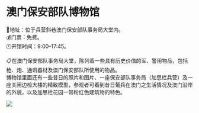 # 澳门保安部队博物馆  
📍地址：位于兵营斜巷澳门保安部队事务局大堂内。  
💰门票：免费。  
🕛开馆时间：9:00–17:45。  

📋在澳门保安部队事务局大堂，陈列着一些具有历史价值的军、警用物品，包括枪、炮、通讯器材及澳门保安部队所使用的物品。  
博物馆里面还有一些昔日的照片和图片、一座保安部队事务局（加思栏兵营）及一座关闸边检大楼的精致模型，参观者可看到昔日葡兵在澳门之生活情况及澳门沿岸的外貌，以及加思栏花园一带粉红色建筑物的特色。  

![](https://raw.gitmirror.com/szqq0512/Pic/main/img/202201212155486.png)  